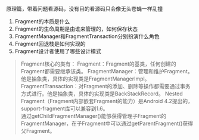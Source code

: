 
原理篇，带着问题看源码，没有目的看源码只会像无头苍蝇一样乱撞

1. Fragment的本质是什么
2. Fragment的生命周期是由谁来管理的，如何保存状态
3. FragmentManager和FragmentTransaction分别扮演什么角色
4. Fragment回退栈是如何实现的
5. Fragment设计者使用了哪些设计模式

> Fragment核心的类有：
Fragment：Fragment的基类，任何创建的Fragment都需要继承该类。
FragmentManager：管理和维护Fragment。他是抽象类，具体的实现类是FragmentManagerImpl。
FragmentTransaction：对Fragment的添加、删除等操作都需要通过事务方式进行。他是抽象类，具体的实现类是BackStackRecord。
Nested Fragment（Fragment内部嵌套Fragment的能力）是Android 4.2提出的，support-fragment库可以兼容到1.6。  
> 通过getChildFragmentManager()能够获得管理子Fragment的FragmentManager，在子Fragment中可以通过getParentFragment()获得父Fragment。